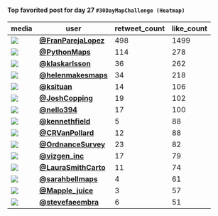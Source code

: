 #### Top favorited post for day 27 `#30DayMapChallenge (Heatmap)`
| media                                                                                         | user                                                                                   |   retweet_count |   like_count |
|-----------------------------------------------------------------------------------------------|----------------------------------------------------------------------------------------|-----------------|--------------|
| ![](https://pbs.twimg.com/media/FFM5E9sWQAYRFEd.jpg)                                          | **[@FranParejaLopez](https://twitter.com/FranParejaLopez/status/1464579968193736706)** |             498 |         1499 |
| ![](https://pbs.twimg.com/media/FEV9SXLXsAEy2ja.jpg)                                          | **[@PythonMaps](https://twitter.com/PythonMaps/status/1464652238651998210)**           |             114 |          278 |
| ![](https://pbs.twimg.com/media/FFMO2vSXEAQGu63.jpg)                                          | **[@klaskarlsson](https://twitter.com/klaskarlsson/status/1464531537341427715)**       |              36 |          262 |
| ![](https://pbs.twimg.com/media/FFNyg8_WQAcJFrC.jpg)                                          | **[@helenmakesmaps](https://twitter.com/helenmakesmaps/status/1464640256679026695)**   |              34 |          218 |
| ![](https://pbs.twimg.com/media/FFNdJv-XEAk38xa.jpg)                                          | **[@ksituan](https://twitter.com/ksituan/status/1464622032138772481)**                 |              14 |          106 |
| ![](https://pbs.twimg.com/media/FFOHGigXEAgigQT.jpg)                                          | **[@JoshCopping](https://twitter.com/JoshCopping/status/1464663144110907393)**         |              19 |          102 |
| ![](https://pbs.twimg.com/media/FFDcCEtWYAk3A3G.jpg)                                          | **[@nello394](https://twitter.com/nello394/status/1464519111140986883)**               |              17 |          100 |
| ![](https://pbs.twimg.com/ext_tw_video_thumb/1464619040823910404/pu/img/dsgRAB4xQ0iPvujJ.jpg) | **[@kennethfield](https://twitter.com/kennethfield/status/1464619112131297283)**       |               5 |           88 |
| ![](https://pbs.twimg.com/media/FFOmPstWQAYUiYV.jpg)                                          | **[@CRVanPollard](https://twitter.com/CRVanPollard/status/1464697877687582726)**       |              12 |           88 |
| ![](https://pbs.twimg.com/media/FFOAcjXXsAgpfGA.jpg)                                          | **[@OrdnanceSurvey](https://twitter.com/OrdnanceSurvey/status/1464655533202366476)**   |              23 |           82 |
| ![](https://pbs.twimg.com/ext_tw_video_thumb/1464626067319275535/pu/img/f2BFU4fl5DWKxy5S.jpg) | **[@vizgen_inc](https://twitter.com/vizgen_inc/status/1464626128484806663)**           |              17 |           79 |
| ![](https://pbs.twimg.com/media/FFO7H17XIAk8RUm.jpg)                                          | **[@LauraSmithCarto](https://twitter.com/LauraSmithCarto/status/1464720050150068234)** |              11 |           74 |
| ![](https://pbs.twimg.com/media/FFOCFeWVcAE53td.jpg)                                          | **[@sarahbellmaps](https://twitter.com/sarahbellmaps/status/1464657338552360961)**     |               4 |           61 |
| ![](https://pbs.twimg.com/media/FFMmx-gXsAUj6fw.jpg)                                          | **[@Mapple_juice](https://twitter.com/Mapple_juice/status/1464643933955362819)**       |               3 |           57 |
| ![](https://pbs.twimg.com/ext_tw_video_thumb/1464684451150155786/pu/img/w7kd5dYO-nnIZtCs.jpg) | **[@stevefaeembra](https://twitter.com/stevefaeembra/status/1464685267848249346)**     |               6 |           51 |
 
